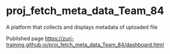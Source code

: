 # proj_fetch_meta_data_Team_84
A platform that collects and displays metadata of uploaded file


Published page
https://zuri-training.github.io/proj_fetch_meta_data_Team_84/dashboard.html
